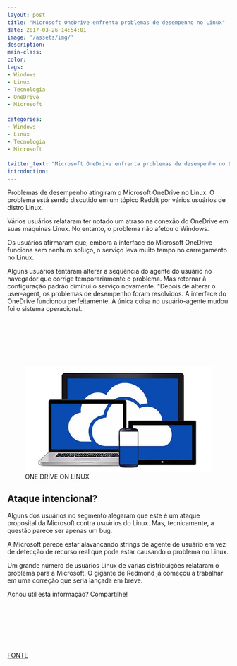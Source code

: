 ```yaml
---
layout: post
title: "Microsoft OneDrive enfrenta problemas de desempenho no Linux"
date: 2017-03-26 14:54:01
image: '/assets/img/'
description:
main-class:
color:
tags:
- Windows
- Linux
- Tecnologia
- OneDrive
- Microsoft

categories:
- Windows
- Linux
- Tecnologia
- Microsoft

twitter_text: "Microsoft OneDrive enfrenta problemas de desempenho no Linux"
introduction:
---
```





Problemas de desempenho atingiram o Microsoft OneDrive no Linux. O problema está sendo discutido em um tópico Reddit por vários usuários de distro Linux.

Vários usuários relataram ter notado um atraso na conexão do OneDrive em suas máquinas Linux. No entanto, o problema não afetou o Windows.

Os usuários afirmaram que, embora a interface do Microsoft OneDrive funciona sem nenhum soluço, o serviço leva muito tempo no carregamento no Linux. <!--more-->

Alguns usuários tentaram alterar a seqüência do agente do usuário no navegador que corrige temporariamente o problema. Mas retornar à configuração padrão diminui o serviço novamente. "Depois de alterar o user-agent, os problemas de desempenho foram resolvidos. A interface do OneDrive funcionou perfeitamente. A única coisa no usuário-agente mudou foi o sistema operacional.

<script async src="//pagead2.googlesyndication.com/pagead/js/adsbygoogle.js"></script>
<!-- teclivre -->
<ins class="adsbygoogle"
     style="display:inline-block;width:728px;height:90px"
     data-ad-client="ca-pub-1738697462902889"
     data-ad-slot="4405393702"></ins>
<script>
(adsbygoogle = window.adsbygoogle || []).push({});
</script>

<figure>
	<img src="/images/imagens/2017-03-26-microsoft-onedrive-enfrenta-problemas-de-desempenho-no-linux.jpg">
	<figcaption>ONE DRIVE ON LINUX</figcaption>
</figure>


## Ataque intencional?


Alguns dos usuários no segmento alegaram que este é um ataque proposital da Microsoft contra usuários do Linux. Mas, tecnicamente, a questão parece ser apenas um bug.

A Microsoft parece estar alavancando strings de agente de usuário em vez de detecção de recurso real que pode estar causando o problema no Linux.

Um grande número de usuários Linux de várias distribuições relataram o problema para a Microsoft. O gigante de Redmond já começou a trabalhar em uma correção que seria lançada em breve.


Achou útil esta informação? Compartilhe!

<script async src="//pagead2.googlesyndication.com/pagead/js/adsbygoogle.js"></script>
<!-- teclivre -->
<ins class="adsbygoogle"
     style="display:inline-block;width:728px;height:90px"
     data-ad-client="ca-pub-1738697462902889"
     data-ad-slot="4405393702"></ins>
<script>
(adsbygoogle = window.adsbygoogle || []).push({});
</script>
[FONTE]


[FONTE]: http://opensourceforu.com/2017/03/microsoft-onedrive-faces-performance-issues-linux/





